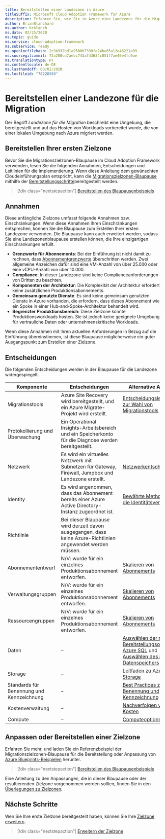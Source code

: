 ```yaml
---
title: Bereitstellen einer Landezone in Azure
titleSuffix: Microsoft Cloud Adoption Framework for Azure
description: Erfahren Sie, wie Sie in Azure eine Landezone für die Migration bereitstellen.
author: BrianBlanchard
ms.author: brblanch
ms.date: 02/25/2020
ms.topic: guide
ms.service: cloud-adoption-framework
ms.subservice: ready
ms.openlocfilehash: 2c9b932bd1a9500b7308fa24be65a12e46221a99
ms.sourcegitcommit: 72a280cd7aebc743a7d3634c051f7ae46e4fc9ae
ms.translationtype: HT
ms.contentlocale: de-DE
ms.lasthandoff: 03/02/2020
ms.locfileid: "78228589"
---
```

<!-- cSpell:ignore vCPUs jumpbox -->

# <a name="deploy-a-migration-landing-zone"></a>Bereitstellen einer Landezone für die Migration

Der Begriff *Landezone für die Migration* beschreibt eine Umgebung, die bereitgestellt und auf das Hosten von Workloads vorbereitet wurde, die von einer lokalen Umgebung nach Azure migriert werden.

## <a name="deploy-the-first-landing-zone"></a>Bereitstellen Ihrer ersten Zielzone

Bevor Sie die Migrationszielzonen-Blaupause im Cloud Adoption Framework verwenden, lesen Sie die folgenden Annahmen, Entscheidungen und Leitlinien für die Implementierung. Wenn diese Anleitung dem gewünschten Cloudeinführungsplan entspricht, kann die [Migrationszielzonen-Blaupause](https://docs.microsoft.com/azure/governance/blueprints/samples/caf-migrate-landing-zone/index) mithilfe der [Bereitstellungsschritte][deploy-sample]bereitgestellt werden.

> [!div class="nextstepaction"]
> [Bereitstellen des Blaupausenbeispiels][deploy-sample]

## <a name="assumptions"></a>Annahmen

Diese anfängliche Zielzone umfasst folgende Annahmen bzw. Einschränkungen. Wenn diese Annahmen Ihren Einschränkungen entsprechen, können Sie die Blaupause zum Erstellen Ihrer ersten Landezone verwenden. Die Blaupause kann auch erweitert werden, sodass Sie eine Landezonenblaupause erstellen können, die Ihre einzigartigen Einschränkungen erfüllt.

- **Grenzwerte für Abonnements**: Bei der Einführung ist nicht damit zu rechnen, dass [Abonnementgrenzwerte](https://docs.microsoft.com/azure/azure-subscription-service-limits) überschritten werden. Zwei allgemeine Anzeichen dafür sind eine VM-Anzahl von über 25.000 oder eine vCPU-Anzahl von über 10.000.
- **Compliance**: In dieser Landezone sind keine Complianceanforderungen von Dritten zu beachten.
- **Komponenten der Architektur**: Die Komplexität der Architektur erfordert keine zusätzlichen Produktionsabonnements.
- **Gemeinsam genutzte Dienste**: Es sind keine gemeinsam genutzten Dienste in Azure vorhanden, die erfordern, dass dieses Abonnement wie ein Spoke in einer Hub-and-Spoke-Architektur behandelt wird.
- **Begrenzter Produktionsbereich:** Diese Zielzone könnte Produktionsworkloads hosten. Sie ist jedoch keine geeignete Umgebung für vertrauliche Daten oder unternehmenskritische Workloads.

Wenn diese Annahmen mit Ihren aktuellen Anforderungen in Bezug auf die Einführung übereinstimmen, ist diese Blaupause möglicherweise ein guter Ausgangspunkt zum Erstellen einer Zielzone.

## <a name="decisions"></a>Entscheidungen

Die folgenden Entscheidungen werden in der Blaupause für die Landezone widergespiegelt.

| Komponente                    | Entscheidungen                                                                                         | Alternative Ansätze                                                                                                                                                                                                                                                               |
|------------------------------|---------------------------------------------------------------------------------------------------|--------------------------------------------------------------------------------------------------------------------------------------------------------------------------------------------------------------------------------------------------------------------------------------|
| Migrationstools              | Azure Site Recovery wird bereitgestellt, und ein Azure Migrate-Projekt wird erstellt.                | [Entscheidungsleitfaden zur Wahl von Migrationstools](../../decision-guides/migrate-decision-guide/index.md)                                                                                                                                                                                              |
| Protokollierung und Überwachung       | Ein Operational Insights-Arbeitsbereich und ein Speicherkonto für die Diagnose werden bereitgestellt.                |                                                                                                                                                                                                                                                                                      |
| Netzwerk                      | Es wird ein virtuelles Netzwerk mit Subnetzen für Gateway, Firewall, Jumpbox und Landezone erstellt.  | [Netzwerkentscheidungen](../considerations/networking-options.md)                                                                                                                                                                                                                      |
| Identity                     | Es wird angenommen, dass das Abonnement bereits einer Azure Active Directory-Instanz zugeordnet ist. | [Bewährte Methoden für die Identitätsverwaltung](https://docs.microsoft.com/azure/security/azure-security-identity-management-best-practices?toc=https://docs.microsoft.com/azure/cloud-adoption-framework/toc.json&bc=https://docs.microsoft.com/azure/cloud-adoption-framework/bread/toc.json) |
| Richtlinie                       | Bei dieser Blaupause wird derzeit davon ausgegangen, dass keine Azure-Richtlinien angewendet werden müssen.                        |                                                                                                                                                                                                                                                                                      |
| Abonnemententwurf          | N/V: wurde für ein einzelnes Produktionsabonnement entworfen.                                              | [Skalieren von Abonnements](../azure-best-practices/scaling-subscriptions.md)                                                                                                                                                                                                            |
| Verwaltungsgruppen            | N/V: wurde für ein einzelnes Produktionsabonnement entworfen.                                              | [Skalieren von Abonnements](../azure-best-practices/scaling-subscriptions.md)                                                                                                                                                                                                            |
| Ressourcengruppen              | N/V: wurde für ein einzelnes Produktionsabonnement entworfen.                                              | [Skalieren von Abonnements](../azure-best-practices/scaling-subscriptions.md)                                                                                                                                                                                                            |
| Daten                         | –                                                                                               | [Auswählen der richtigen Bereitstellungsoption in Azure SQL](https://docs.microsoft.com/azure/sql-database/sql-database-paas-vs-sql-server-iaas) und [Auswählen des richtigen Datenspeichers](https://docs.microsoft.com/azure/architecture/guide/technology-choices/data-store-overview)                      |
| Storage                      | –                                                                                               | [Leitfaden zu Azure Storage](../considerations/storage-options.md)                                                                                                                                                                                                                       |
| Standards für Benennung und Kennzeichnung | –                                                                                               | [Best Practices zur Benennung und Kennzeichnung](../azure-best-practices/naming-and-tagging.md)                                                                                                                                                                                                   |
| Kostenverwaltung              | –                                                                                               | [Nachverfolgen von Kosten](../azure-best-practices/track-costs.md)                                                                                                                                                                                                                             |
| Compute                      | –                                                                                               | [Computeoptionen](../considerations/compute-options.md)                                                                                                                                                                                                                              |

## <a name="customize-or-deploy-a-landing-zone"></a>Anpassen oder Bereitstellen einer Zielzone

Erfahren Sie mehr, und laden Sie ein Referenzbeispiel der Migrationszielzonen-Blaupause für die Bereitstellung oder Anpassung von [Azure Blueprints-Beispielen][deploy-sample] herunter.

> [!div class="nextstepaction"]
> [Bereitstellen des Blaupausenbeispiels][deploy-sample]

Eine Anleitung zu den Anpassungen, die in dieser Blaupause oder der resultierenden Zielzone vorgenommen werden sollten, finden Sie in den [Überlegungen zu Zielzonen](../considerations/index.md).

## <a name="next-steps"></a>Nächste Schritte

Wen Sie Ihre erste Zielzone bereitgestellt haben, können Sie Ihre [Zielzone erweitern](../considerations/index.md).

> [!div class="nextstepaction"]
> [Erweitern der Zielzone](../considerations/index.md)

<!-- links -->

[deploy-sample]: https://docs.microsoft.com/azure/governance/blueprints/samples/caf-migrate-landing-zone/deploy
